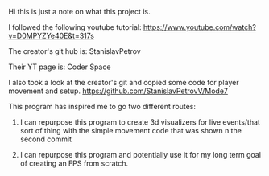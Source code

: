Hi this is just a note on what this project is.

I followed the following youtube tutorial:
https://www.youtube.com/watch?v=D0MPYZYe40E&t=317s

The creator's git hub is: StanislavPetrov

Their YT page is: Coder Space

I also took a look at the creator's git and copied some code for player movement and setup.
https://github.com/StanislavPetrovV/Mode7

This program has inspired me to go two different routes:

1. I can repurpose this program to create 3d visualizers for live events/that sort of thing with the simple
movement code that was shown  n the second commit

2. I can repurpose this program and potentially use it for my long term goal of creating an FPS from scratch.
